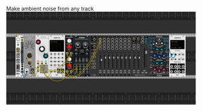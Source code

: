Make ambient noise from any track
![ScreenShot](https://github.com/ArseniySilin/VCV-Rack-Patches/blob/main/Ambientizer/screenshot.png)
